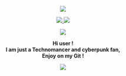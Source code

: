 <p align="center">
    <img align ="center" src="https://i.ibb.co/r6bPkrx/600x200.jpg">
</p>   
<p align="center">
    <a href="https://discord.gg/DDtDRU7">
    <img src="https://img.shields.io/static/v1?label=Discord&logo=Discord&message=Click%20Here&color=7289DA">
    </a>
    <a href="https://0x307845.github.io">
    <img src="https://img.shields.io/static/v1?label=Website&logo=CSS3&logoColor=1572B6&message=Click%20Here&color=1572B6">
    </a>
</p>
<p align="center">
<img src="https://img.shields.io/static/v1?label=Languages&logo=LBRY&logoColor=2F9176&message=JS%20%2F%20CSS%20%2F%20HTML%20%2F%20PY&color=2F9176">
</p>

<p align="center">
    <strong>Hi user ! <br>
    I am just a Technomancer and cyberpunk fan, <br> 
    Enjoy on my Git !</strong> <br>
</p>

<p align="center">
<img src="https://github-readme-stats.vercel.app/api?username=0x307845&show_icons=true&theme=tokyonight" >
</p>
